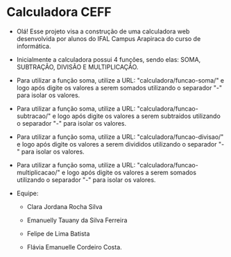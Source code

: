 # Calculadora CEFF 

- Olá! Esse projeto visa a construção de uma calculadora web desenvolvida por alunos do IFAL Campus Arapiraca do curso de informática. 
  
- Inicialmente a calculadora possui 4 funções, sendo elas: SOMA, SUBTRAÇÃO, DIVISÃO E MULTIPLICAÇÃO.

- Para utilizar a função soma, utilize a URL: "calculadora/funcao-soma/" e logo após digite os valores a serem somados utilizando o separador "-" para isolar os valores.

- Para utilizar a função soma, utilize a URL: "calculadora/funcao-subtracao/" e logo após digite os valores a serem subtraidos utilizando o separador "-" para isolar os valores.

- Para utilizar a função soma, utilize a URL: "calculadora/funcao-divisao/" e logo após digite os valores a serem divididos utilizando o separador "-" para isolar os valores.

- Para utilizar a função soma, utilize a URL: "calculadora/funcao-multiplicacao/" e logo após digite os valores a serem somados utilizando o separador "-" para isolar os valores.


- Equipe: 

  - Clara Jordana Rocha Silva

  - Emanuelly Tauany da Silva Ferreira

  - Felipe de Lima Batista

  - Flávia Emanuelle Cordeiro Costa.